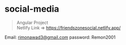 # social-media
> Angular Project </br>
Netlify Link => https://friendszonesocial.netlify.app/

Email: rimonawad3@gmail.com
password: Remon2001
